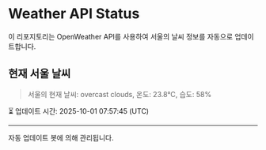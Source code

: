 
# Weather API Status

이 리포지토리는 OpenWeather API를 사용하여 서울의 날씨 정보를 자동으로 업데이트합니다.

## 현재 서울 날씨
> 서울의 현재 날씨: overcast clouds, 온도: 23.8°C, 습도: 58%

⏳ 업데이트 시간: 2025-10-01 07:57:45 (UTC)

---
자동 업데이트 봇에 의해 관리됩니다.
